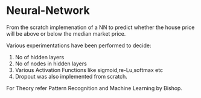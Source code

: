 # Neural-Network

From the scratch implemenation of a NN to predict whether the house price will be above or below the median market price.

Various experimentations have been performed to decide:
1. No of hidden layers
2. No of nodes in hidden layers
3. Various Activation Functions like sigmoid,re-Lu,softmax etc
4. Dropout was also implemented from scratch.

For Theory refer Pattern Recognition and Machine Learning by Bishop.
